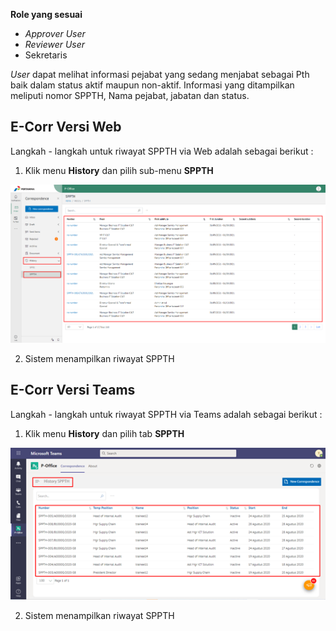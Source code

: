 **Role yang sesuai**

- *Approver User*
- *Reviewer User*
- Sekretaris

*User* dapat melihat informasi pejabat yang sedang menjabat sebagai Pth baik dalam status aktif maupun non-aktif. Informasi yang ditampilkan meliputi nomor SPPTH, Nama pejabat, jabatan dan status. 

## **E-Corr Versi Web**

Langkah - langkah untuk riwayat SPPTH via Web adalah sebagai berikut :

1. Klik menu **History** dan pilih sub-menu **SPPTH**

![gambar](SPPTH/SPPTH_Web/02TH49.png)

2. Sistem menampilkan riwayat SPPTH

## **E-Corr Versi Teams**

Langkah - langkah untuk riwayat SPPTH via Teams adalah sebagai berikut :

1.	Klik menu **History** dan pilih tab **SPPTH**

![gambar](SPPTH/SPPTH_Teams/SPPTH50.png)
 
2.	Sistem menampilkan riwayat SPPTH
